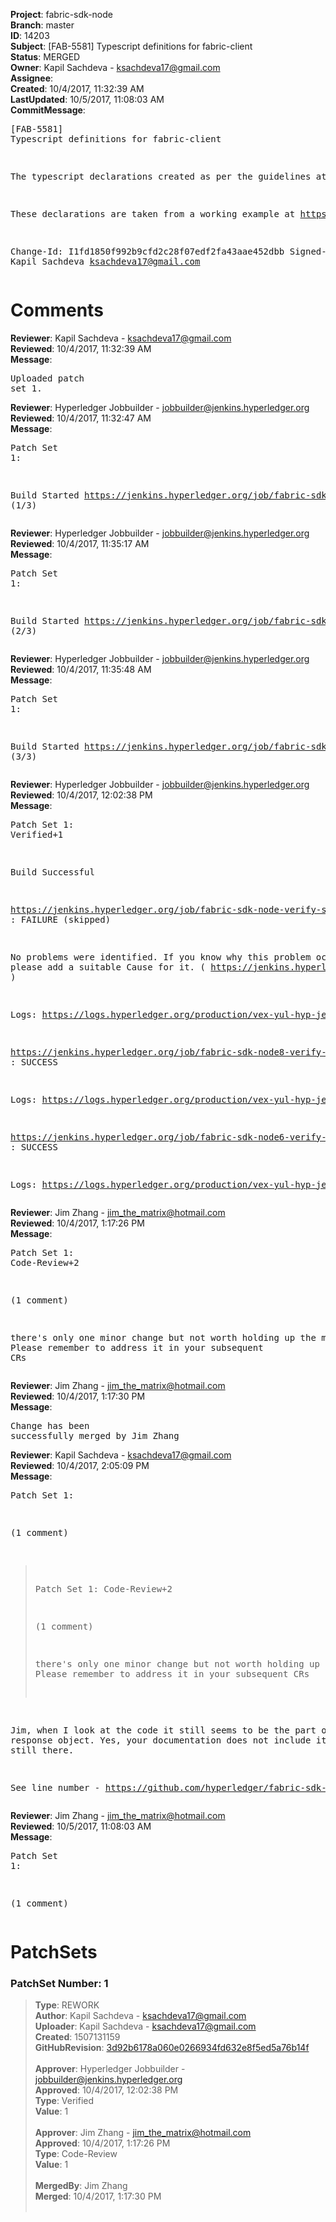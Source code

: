 <strong>Project</strong>: fabric-sdk-node<br><strong>Branch</strong>: master<br><strong>ID</strong>: 14203<br><strong>Subject</strong>: [FAB-5581] Typescript definitions for fabric-client<br><strong>Status</strong>: MERGED<br><strong>Owner</strong>: Kapil Sachdeva - ksachdeva17@gmail.com<br><strong>Assignee</strong>:<br><strong>Created</strong>: 10/4/2017, 11:32:39 AM<br><strong>LastUpdated</strong>: 10/5/2017, 11:08:03 AM<br><strong>CommitMessage</strong>:<br><pre>[FAB-5581] Typescript definitions for fabric-client

The typescript declarations created as per the guidelines at
https://www.typescriptlang.org/docs/handbook/declaration-files/publishing.html.

These declarations are taken from a working example at
https://github.com/ksachdeva/hyperledger-fabric-example.

Change-Id: I1fd1850f992b9cfd2c28f07edf2fa43aae452dbb
Signed-off-by: Kapil Sachdeva <ksachdeva17@gmail.com>
</pre><h1>Comments</h1><strong>Reviewer</strong>: Kapil Sachdeva - ksachdeva17@gmail.com<br><strong>Reviewed</strong>: 10/4/2017, 11:32:39 AM<br><strong>Message</strong>: <pre>Uploaded patch set 1.</pre><strong>Reviewer</strong>: Hyperledger Jobbuilder - jobbuilder@jenkins.hyperledger.org<br><strong>Reviewed</strong>: 10/4/2017, 11:32:47 AM<br><strong>Message</strong>: <pre>Patch Set 1:

Build Started https://jenkins.hyperledger.org/job/fabric-sdk-node-verify-s390x/888/ (1/3)</pre><strong>Reviewer</strong>: Hyperledger Jobbuilder - jobbuilder@jenkins.hyperledger.org<br><strong>Reviewed</strong>: 10/4/2017, 11:35:17 AM<br><strong>Message</strong>: <pre>Patch Set 1:

Build Started https://jenkins.hyperledger.org/job/fabric-sdk-node8-verify-x86_64/61/ (2/3)</pre><strong>Reviewer</strong>: Hyperledger Jobbuilder - jobbuilder@jenkins.hyperledger.org<br><strong>Reviewed</strong>: 10/4/2017, 11:35:48 AM<br><strong>Message</strong>: <pre>Patch Set 1:

Build Started https://jenkins.hyperledger.org/job/fabric-sdk-node6-verify-x86_64/61/ (3/3)</pre><strong>Reviewer</strong>: Hyperledger Jobbuilder - jobbuilder@jenkins.hyperledger.org<br><strong>Reviewed</strong>: 10/4/2017, 12:02:38 PM<br><strong>Message</strong>: <pre>Patch Set 1: Verified+1

Build Successful 

https://jenkins.hyperledger.org/job/fabric-sdk-node-verify-s390x/888/ : FAILURE (skipped)

No problems were identified. If you know why this problem occurred, please add a suitable Cause for it. ( https://jenkins.hyperledger.org/job/fabric-sdk-node-verify-s390x/888/ )

Logs: https://logs.hyperledger.org/production/vex-yul-hyp-jenkins-1/fabric-sdk-node-verify-s390x/888

https://jenkins.hyperledger.org/job/fabric-sdk-node8-verify-x86_64/61/ : SUCCESS

Logs: https://logs.hyperledger.org/production/vex-yul-hyp-jenkins-1/fabric-sdk-node8-verify-x86_64/61

https://jenkins.hyperledger.org/job/fabric-sdk-node6-verify-x86_64/61/ : SUCCESS

Logs: https://logs.hyperledger.org/production/vex-yul-hyp-jenkins-1/fabric-sdk-node6-verify-x86_64/61</pre><strong>Reviewer</strong>: Jim Zhang - jim_the_matrix@hotmail.com<br><strong>Reviewed</strong>: 10/4/2017, 1:17:26 PM<br><strong>Message</strong>: <pre>Patch Set 1: Code-Review+2

(1 comment)

there's only one minor change but not worth holding up the merge. Please remember to address it in your subsequent CRs</pre><strong>Reviewer</strong>: Jim Zhang - jim_the_matrix@hotmail.com<br><strong>Reviewed</strong>: 10/4/2017, 1:17:30 PM<br><strong>Message</strong>: <pre>Change has been successfully merged by Jim Zhang</pre><strong>Reviewer</strong>: Kapil Sachdeva - ksachdeva17@gmail.com<br><strong>Reviewed</strong>: 10/4/2017, 2:05:09 PM<br><strong>Message</strong>: <pre>Patch Set 1:

(1 comment)

> Patch Set 1: Code-Review+2
> 
> (1 comment)
> 
> there's only one minor change but not worth holding up the merge. Please remember to address it in your subsequent CRs

Jim, when I look at the code it still seems to be the part of the response object. Yes, your documentation does not include it but it is still there.

See line number - https://github.com/hyperledger/fabric-sdk-node/blob/3d92b6178a060e0266934fd632e8f5ed5a76b14f/fabric-client/lib/Client.js#L876</pre><strong>Reviewer</strong>: Jim Zhang - jim_the_matrix@hotmail.com<br><strong>Reviewed</strong>: 10/5/2017, 11:08:03 AM<br><strong>Message</strong>: <pre>Patch Set 1:

(1 comment)</pre><h1>PatchSets</h1><h3>PatchSet Number: 1</h3><blockquote><strong>Type</strong>: REWORK<br><strong>Author</strong>: Kapil Sachdeva - ksachdeva17@gmail.com<br><strong>Uploader</strong>: Kapil Sachdeva - ksachdeva17@gmail.com<br><strong>Created</strong>: 1507131159<br><strong>GitHubRevision</strong>: [3d92b6178a060e0266934fd632e8f5ed5a76b14f](https://github.com/hyperledger/fabric-sdk-node/commit/3d92b6178a060e0266934fd632e8f5ed5a76b14f)<br><br><strong>Approver</strong>: Hyperledger Jobbuilder - jobbuilder@jenkins.hyperledger.org<br><strong>Approved</strong>: 10/4/2017, 12:02:38 PM<br><strong>Type</strong>: Verified<br><strong>Value</strong>: 1<br><br><strong>Approver</strong>: Jim Zhang - jim_the_matrix@hotmail.com<br><strong>Approved</strong>: 10/4/2017, 1:17:26 PM<br><strong>Type</strong>: Code-Review<br><strong>Value</strong>: 1<br><br><strong>MergedBy</strong>: Jim Zhang<br><strong>Merged</strong>: 10/4/2017, 1:17:30 PM<br><br></blockquote>